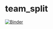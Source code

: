 # team_split

[![Binder](https://mybinder.org/badge_logo.svg)](https://mybinder.org/v2/gh/aprozo/team_split.git/HEAD)

